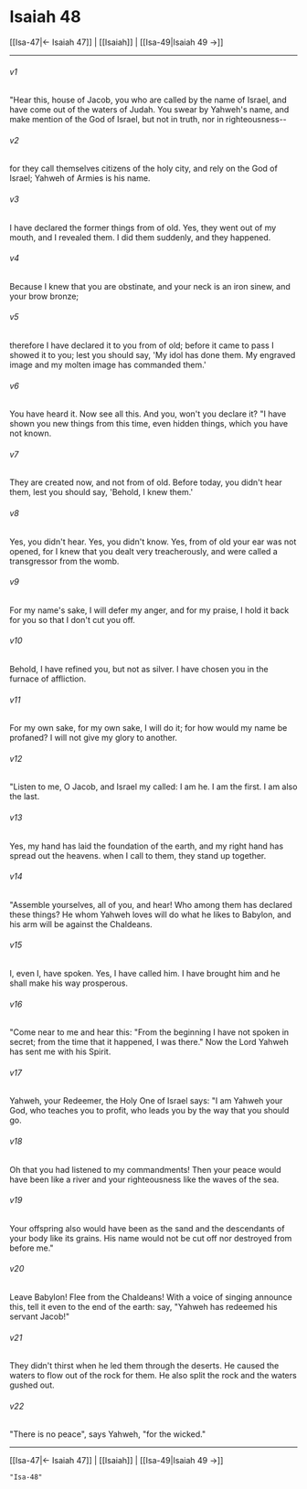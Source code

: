 # Isaiah 48

[[Isa-47|← Isaiah 47]] | [[Isaiah]] | [[Isa-49|Isaiah 49 →]]
***



###### v1 
"Hear this, house of Jacob, you who are called by the name of Israel, and have come out of the waters of Judah. You swear by Yahweh's name, and make mention of the God of Israel, but not in truth, nor in righteousness-- 

###### v2 
for they call themselves citizens of the holy city, and rely on the God of Israel; Yahweh of Armies is his name. 

###### v3 
I have declared the former things from of old. Yes, they went out of my mouth, and I revealed them. I did them suddenly, and they happened. 

###### v4 
Because I knew that you are obstinate, and your neck is an iron sinew, and your brow bronze; 

###### v5 
therefore I have declared it to you from of old; before it came to pass I showed it to you; lest you should say, 'My idol has done them. My engraved image and my molten image has commanded them.' 

###### v6 
You have heard it. Now see all this. And you, won't you declare it? "I have shown you new things from this time, even hidden things, which you have not known. 

###### v7 
They are created now, and not from of old. Before today, you didn't hear them, lest you should say, 'Behold, I knew them.' 

###### v8 
Yes, you didn't hear. Yes, you didn't know. Yes, from of old your ear was not opened, for I knew that you dealt very treacherously, and were called a transgressor from the womb. 

###### v9 
For my name's sake, I will defer my anger, and for my praise, I hold it back for you so that I don't cut you off. 

###### v10 
Behold, I have refined you, but not as silver. I have chosen you in the furnace of affliction. 

###### v11 
For my own sake, for my own sake, I will do it; for how would my name be profaned? I will not give my glory to another. 

###### v12 
"Listen to me, O Jacob, and Israel my called: I am he. I am the first. I am also the last. 

###### v13 
Yes, my hand has laid the foundation of the earth, and my right hand has spread out the heavens. when I call to them, they stand up together. 

###### v14 
"Assemble yourselves, all of you, and hear! Who among them has declared these things? He whom Yahweh loves will do what he likes to Babylon, and his arm will be against the Chaldeans. 

###### v15 
I, even I, have spoken. Yes, I have called him. I have brought him and he shall make his way prosperous. 

###### v16 
"Come near to me and hear this: "From the beginning I have not spoken in secret; from the time that it happened, I was there." Now the Lord Yahweh has sent me with his Spirit. 

###### v17 
Yahweh, your Redeemer, the Holy One of Israel says: "I am Yahweh your God, who teaches you to profit, who leads you by the way that you should go. 

###### v18 
Oh that you had listened to my commandments! Then your peace would have been like a river and your righteousness like the waves of the sea. 

###### v19 
Your offspring also would have been as the sand and the descendants of your body like its grains. His name would not be cut off nor destroyed from before me." 

###### v20 
Leave Babylon! Flee from the Chaldeans! With a voice of singing announce this, tell it even to the end of the earth: say, "Yahweh has redeemed his servant Jacob!" 

###### v21 
They didn't thirst when he led them through the deserts. He caused the waters to flow out of the rock for them. He also split the rock and the waters gushed out. 

###### v22 
"There is no peace", says Yahweh, "for the wicked."

***
[[Isa-47|← Isaiah 47]] | [[Isaiah]] | [[Isa-49|Isaiah 49 →]]

```query 2021-10-30 02:44
"Isa-48"
```